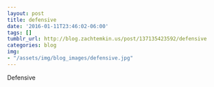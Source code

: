 ```yaml
---
layout: post
title: defensive
date: '2016-01-11T23:46:02-06:00'
tags: []
tumblr_url: http://blog.zachtemkin.us/post/137135423592/defensive
categories: blog
img:
- "/assets/img/blog_images/defensive.jpg" 
---
```

Defensive
